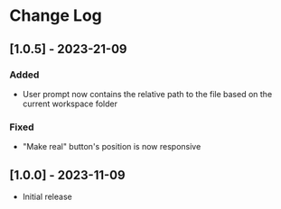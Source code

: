 # Change Log

## [1.0.5] - 2023-21-09

### Added

- User prompt now contains the relative path to the file based on the current workspace folder

### Fixed

- "Make real" button's position is now responsive

## [1.0.0] - 2023-11-09

- Initial release
